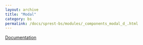 ```yaml
---
layout: archive
title: "Modal"
category: bs
permalink: /docs/sprest-bs/modules/_components_modal_d_.html
---
```

[Documentation](https://getbootstrap.com/docs/4.4/components/modal)